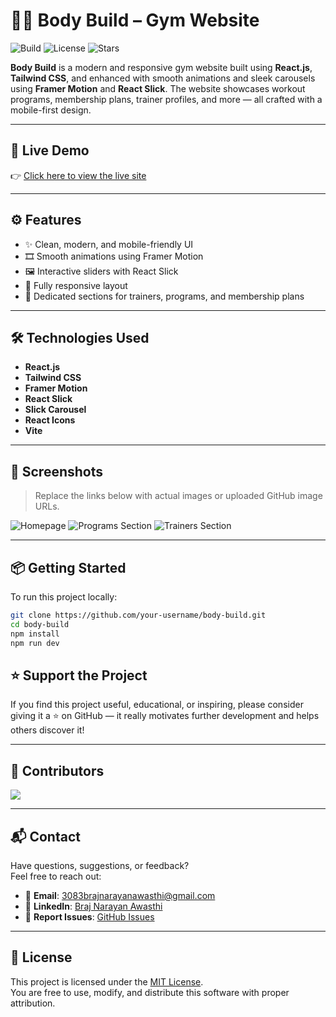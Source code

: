 # 🏋️‍♂️ Body Build – Gym Website

![Build](https://img.shields.io/badge/build-passing-brightgreen)
![License](https://img.shields.io/github/license/your-username/body-build)
![Stars](https://img.shields.io/github/stars/your-username/body-build?style=social)

**Body Build** is a modern and responsive gym website built using **React.js**, **Tailwind CSS**, and enhanced with smooth animations and sleek carousels using **Framer Motion** and **React Slick**. The website showcases workout programs, membership plans, trainer profiles, and more — all crafted with a mobile-first design.

---

## 🚀 Live Demo

👉 [Click here to view the live site](https://body-build-gym.netlify.app/)

---

## ⚙️ Features

- ✨ Clean, modern, and mobile-friendly UI
- 🎞️ Smooth animations using Framer Motion
- 🖼️ Interactive sliders with React Slick
- 📱 Fully responsive layout
- 👤 Dedicated sections for trainers, programs, and membership plans

---

## 🛠️ Technologies Used

- **React.js**
- **Tailwind CSS**
- **Framer Motion**
- **React Slick**
- **Slick Carousel**
- **React Icons**
- **Vite**

---

## 📸 Screenshots

> Replace the links below with actual images or uploaded GitHub image URLs.

![Homepage](https://your-image-link.com/homepage.png)
![Programs Section](https://your-image-link.com/programs.png)
![Trainers Section](https://your-image-link.com/trainers.png)

---

## 📦 Getting Started

To run this project locally:

```bash
git clone https://github.com/your-username/body-build.git
cd body-build
npm install
npm run dev
```


## ⭐ Support the Project

If you find this project useful, educational, or inspiring, please consider giving it a ⭐ on GitHub — it really motivates further development and helps others discover it!

---

## 👥 Contributors

<a href="https://github.com/Braj-01/GYM-BodyBuild/graphs/contributors">
  <img src="https://contrib.rocks/image?repo=Braj-01/GYM-BodyBuild" />
</a>

---

## 📬 Contact

Have questions, suggestions, or feedback?  
Feel free to reach out:

- 📧 **Email**: [3083brajnarayanawasthi@gmail.com](mailto:3083brajnarayanawasthi@gmail.com)  
- 💼 **LinkedIn**: [Braj Narayan Awasthi](www.linkedin.com/in/braj-narayan-awasthi-33193a274)  
- 🐛 **Report Issues**: [GitHub Issues](https://github.com/Braj-01/GYM-BodyBuild/issues)

---

## 📄 License

This project is licensed under the [MIT License](https://github.com/Braj-01/GYM-BodyBuild/blob/main/LICENSE).  
You are free to use, modify, and distribute this software with proper attribution.
